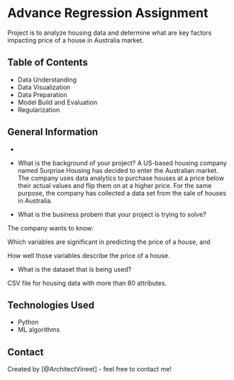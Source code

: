 # Advance Regression Assignment

Project is to analyze housing data and determine what are key factors impacting price of a house in Australia market.


## Table of Contents
* Data Understanding 
* Data Visualization
* Data Preparation
* Model Build and Evaluation
* Regularization


## General Information
- 
- What is the background of your project? 
 A US-based housing company named Surprise Housing has decided to enter the Australian market. The company uses data analytics to purchase houses at a price below their actual values and flip them on at a higher price. For the same purpose, the company has collected a data set from the sale of houses in Australia.

- What is the business probem that your project is trying to solve?

The company wants to know:

Which variables are significant in predicting the price of a house, and

How well those variables describe the price of a house.

- What is the dataset that is being used?

CSV file for housing data with more than 80 attributes.

## Technologies Used
- Python
- ML algorithms




## Contact
Created by [@ArchitectVineet] - feel free to contact me!

